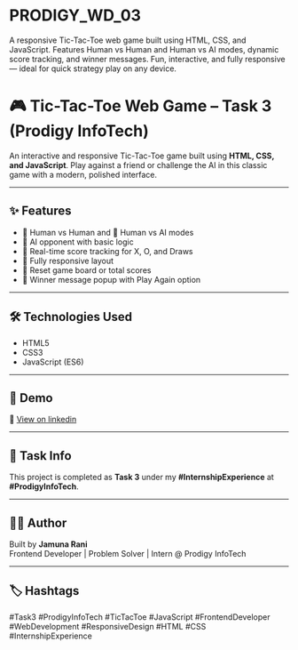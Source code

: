 # PRODIGY_WD_03
A responsive Tic-Tac-Toe web game built using HTML, CSS, and JavaScript. Features Human vs Human and Human vs AI modes, dynamic score tracking, and winner messages. Fun, interactive, and fully responsive — ideal for quick strategy play on any device.
# 🎮 Tic-Tac-Toe Web Game – Task 3 (Prodigy InfoTech)

An interactive and responsive Tic-Tac-Toe game built using **HTML, CSS, and JavaScript**. Play against a friend or challenge the AI in this classic game with a modern, polished interface.

---

## ✨ Features

- 👤 Human vs Human and 🤖 Human vs AI modes
- 🧠 AI opponent with basic logic
- 🧮 Real-time score tracking for X, O, and Draws
- 📱 Fully responsive layout
- 🔁 Reset game board or total scores
- 🎉 Winner message popup with Play Again option

---

## 🛠 Technologies Used

- HTML5  
- CSS3  
- JavaScript (ES6)

---

## 🚀 Demo


📂 [View on linkedin](https://github.com/yourusername/tic-tac-toe)

---

## 📌 Task Info

This project is completed as **Task 3** under my **#InternshipExperience** at **#ProdigyInfoTech**.

---

## 🙋‍♀️ Author

Built by **Jamuna Rani**  
Frontend Developer | Problem Solver | Intern @ Prodigy InfoTech

---

## 🏷 Hashtags

#Task3 #ProdigyInfoTech #TicTacToe #JavaScript #FrontendDeveloper #WebDevelopment #ResponsiveDesign #HTML #CSS #InternshipExperience
